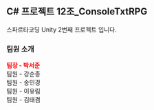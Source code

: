 ## C# 프로젝트 12조_ConsoleTxtRPG

스파르타코딩 Unity 2번째 프로젝트 입니다.

### 팀원 소개
<span style="color:red"> **팀장 - 박서준** </span>  
팀원 - 강순종  
팀원 - 송민경  
팀원 - 이유림  
팀원 - 김태겸  
